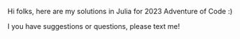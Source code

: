 Hi folks, here are my solutions in Julia for 2023 Adventure of Code :)


I you have suggestions or questions, please text me!
